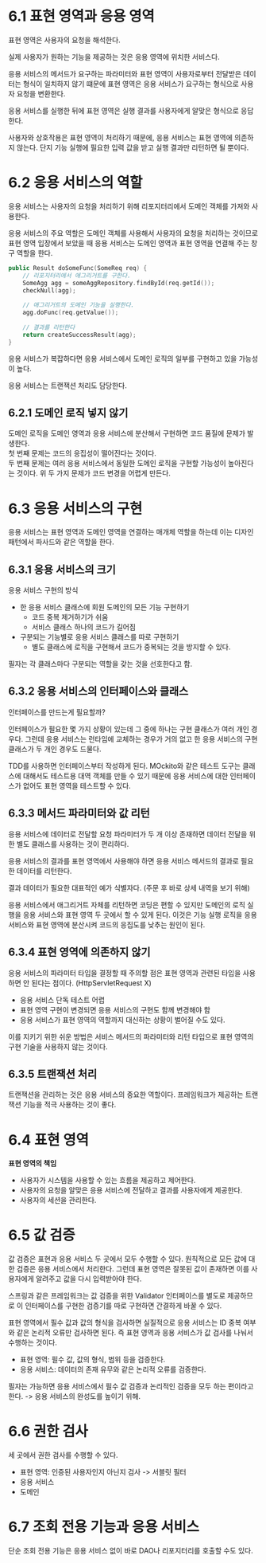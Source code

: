# 6.1 표현 영역과 응용 영역
표현 영역은 사용자의 요청을 해석한다.

실제 사용자가 원하는 기능을 제공하는 것은 응용 영역에 위치한 서비스다.

응용 서비스의 메서드가 요구하는 파라미터와 표현 영역이 사용자로부터 전달받은 데이터는 형식이 일치하지 않기 떄문에 표현 영역은 응용 서비스가 요구하는 형식으로 사용자 요청을 변환한다.

응용 서비스를 실행한 뒤에 표현 영역은 실행 결과를 사용자에게 알맞은 형식으로 응답한다.

사용자와 상호작용은 표현 영역이 처리하기 때문에, 응용 서비스는 표현 영역에 의존하지 않는다. 단지 기능 실행에 필요한 입력 값을 받고 실행 결과만 리턴하면 될 뿐이다.

# 6.2 응용 서비스의 역할
응용 서비스는 사용자의 요청을 처리하기 위해 리포지터리에서 도메인 객체를 가져와 사용한다.

응용 서비스의 주요 역할은 도메인 객체를 사용해서 사용자의 요청을 처리하는 것이므로 표현 영역 입장에서 보았을 때 응용 서비스는 도메인 영역과 표현 영역을 연결해 주는 창구 역할을 한다.
```kotlin
public Result doSomeFunc(SomeReq req) {
    // 리포지터리에서 애그리거트를 구한다.
    SomeAgg agg = someAggRepository.findById(req.getId());
    checkNull(agg);
    
    // 애그리거트의 도메인 기능을 실행한다.
    agg.doFunc(req.getValue());
    
    // 결과를 리턴한다
    return createSuccessResult(agg);
}
```

응용 서비스가 복잡하다면 응용 서비스에서 도메인 로직의 일부를 구현하고 있을 가능성이 높다.

응용 서비스는 트랜잭션 처리도 담당한다.

## 6.2.1 도메인 로직 넣지 않기
도메인 로직을 도메인 영역과 응용 서비스에 분산해서 구현하면 코드 품질에 문제가 발생한다.  
첫 번째 문제는 코드의 응집성이 떨어진다는 것이다.  
두 번째 문제는 여러 응용 서비스에서 동일한 도메인 로직을 구현할 가능성이 높아진다는 것이다.
위 두 가지 문제가 코드 변경을 어렵게 만든다.

# 6.3 응용 서비스의 구현
응용 서비스는 표현 영역과 도메인 영역을 연결하는 매개체 역할을 하는데 이는 디자인 패턴에서 파사드와 같은 역할을 한다.

## 6.3.1 응용 서비스의 크기
응용 서비스 구현의 방식
- 한 응용 서비스 클래스에 회원 도메인의 모든 기능 구현하기
  - 코드 중복 제거하기가 쉬움
  - 서비스 클래스 하나의 코드가 길어짐
- 구분되는 기능별로 응용 서비스 클래스를 따로 구현하기
  - 별도 클래스에 로직을 구현해서 코드가 중복되는 것을 방지할 수 있다.

필자는 각 클래스마다 구분되는 역할을 갖는 것을 선호한다고 함.

## 6.3.2 응용 서비스의 인터페이스와 클래스
인터페이스를 만드는게 필요할까?

인터페이스가 필요한 몇 가지 상황이 있는데 그 중에 하나는 구현 클래스가 여러 개인 경우다.
그런데 응용 서비스는 런타임에 교체하는 경우가 거의 없고 한 응용 서비스의 구현 클래스가 두 개인 경우도 드물다.

TDD를 사용하면 인터페이스부터 작성하게 된다.
MOckito와 같은 테스트 도구는 클래스에 대해서도 테스트용 대역 객체를 만들 수 있기 때문에 응용 서비스에 대한 인터페이스가 없어도 표현 영역을 테스트할 수 있다.

## 6.3.3 메서드 파라미터와 값 리턴
응용 서비스에 데이터로 전달할 요청 파라미터가 두 개 이상 존재하면 데이터 전달을 위한 별도 클래스를 사용하는 것이 편리하다.

응용 서비스의 결과를 표현 영역에서 사용해야 하면 응용 서비스 메서드의 결과로 필요한 데이터를 리턴한다.

결과 데이터가 필요한 대표적인 예가 식별자다. (주문 후 바로 상세 내역을 보기 위해)

응용 서비스에서 애그리거트 자체를 리턴하면 코딩은 편할 수 있지만 도메인의 로직 실행을 응용 서비스와 표현 영역 두 곳에서 할 수 있게 된다.
이것은 기능 실행 로직을 응용 서비스와 표현 영역에 분산시켜 코드의 응집도를 낮추는 원인이 된다.

## 6.3.4 표현 영역에 의존하지 않기
응용 서비스의 파라미터 타입을 결정할 때 주의할 점은 표현 영역과 관련된 타입을 사용하면 안 된다는 점이다. (HttpServletRequest X)
- 응용 서비스 단독 테스트 어렵
- 표현 영역 구현이 변경되면 응용 서비스의 구현도 함께 변경해야 함
- 응용 서비스가 표현 영역의 역할까지 대신하는 상황이 벌어질 수도 있다.

이를 지키기 위한 쉬운 방법은 서비스 메서드의 파라미터와 리턴 타입으로 표현 영역의 구현 기술을 사용하지 않는 것이다.

## 6.3.5 트랜잭션 처리
트랜잭션을 관리하는 것은 응용 서비스의 중요한 역할이다.
프레임워크가 제공하는 트랜잭션 기능을 적극 사용하는 것이 좋다.

# 6.4 표현 영역
**표현 영역의 책임**
- 사용자가 시스템을 사용할 수 있는 흐름을 제공하고 제어한다.
- 사용자의 요청을 알맞은 응용 서비스에 전달하고 결과를 사용자에게 제공한다.
- 사용자의 세션을 관리한다.

# 6.5 값 검증
값 검증은 표현과 응용 서비스 두 곳에서 모두 수행할 수 있다.
원칙적으로 모든 값에 대한 검증은 응용 서비스에서 처리한다.
그런데 표현 영역은 잘못된 값이 존재하면 이를 사용자에게 알려주고 값을 다시 입력받아야 한다.

스프링과 같은 프레임워크는 값 검증을 위한 Validator 인터페이스를 별도로 제공하므로 이 인터페이스를 구현한 검증기를 따로 구현하면 간결하게 바꿀 수 있다.

표현 영역에서 필수 값과 값의 형식을 검사하면 실질적으로 응용 서비스는 ID 중복 여부와 같은 논리적 오류만 검사하면 된다.
즉 표현 영역과 응용 서비스가 값 검사를 나눠서 수행하는 것이다.
 - 표현 영역: 필수 값, 값의 형식, 범위 등을 검증한다.
 - 응용 서비스: 데이터의 존재 유무와 같은 논리적 오류를 검증한다.

필자는 가능하면 응용 서비스에서 필수 값 검증과 논리적인 검증을 모두 하는 편이라고 한다. -> 응용 서비스의 완성도를 높이기 위해.

# 6.6 권한 검사
세 곳에서 권한 검사를 수행할 수 있다.
- 표현 영역: 인증된 사용자인지 아닌지 검사 -> 서블릿 필터
- 응용 서비스
- 도메인

# 6.7 조회 전용 기능과 응용 서비스
단순 조회 전용 기능은 응용 서비스 없이 바로 DAO나 리포지터리를 호출할 수도 있다.